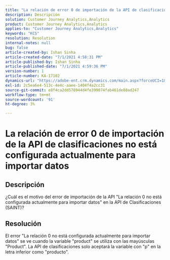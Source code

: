 ```yaml
---
title: "La relación de error 0 de importación de la API de clasificaciones no está configurada actualmente para importar datos"
description: Descripción
solution: Customer Journey Analytics,Analytics
product: Customer Journey Analytics,Analytics
applies-to: "Customer Journey Analytics,Analytics"
keywords: "KCS"
resolution: Resolution
internal-notes: null
bug: false
article-created-by: Ishan Sinha
article-created-date: "7/1/2021 4:58:31 PM"
article-published-by: Ishan Sinha
article-published-date: "7/1/2021 4:59:36 PM"
version-number: 1
article-number: KA-17102
dynamics-url: "https://adobe-ent.crm.dynamics.com/main.aspx?forceUCI=1&pagetype=entityrecord&etn=knowledgearticle&id=f98b6b8e-8dda-eb11-bacb-000d3a31f036"
exl-id: 2c5ea6e4-513c-4e4c-aaee-1404f4a2cc31
source-git-commit: e8f4ca2dd578944d4fe399074fab461de88ad247
workflow-type: tm+mt
source-wordcount: '91'
ht-degree: 3%

---
```


# La relación de error 0 de importación de la API de clasificaciones no está configurada actualmente para importar datos

## Descripción


¿Cuál es el motivo del error de importación de la API &quot;La relación 0 no está configurada actualmente para importar datos&quot; en la API de Clasificaciones (SAINT)?


## Resolución


El error &quot;La relación 0 no está configurada actualmente para importar datos&quot; se ve cuando la variable &quot;product&quot; se utiliza con las mayúsculas &quot;Product&quot;. La API de clasificaciones solo aceptará la variable con &quot;p&quot; en la letra inferior como &quot;producto&quot;.
